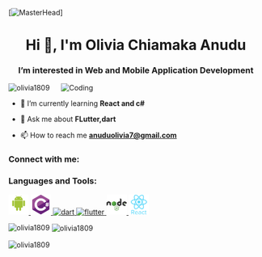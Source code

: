 [![MasterHead](https://github.com/Olivia1809/Olivia1809/blob/main/banner.png)]
<h1 align="center">Hi 👋, I'm Olivia Chiamaka Anudu</h1>
<h3 align="center">I’m interested in Web and Mobile Application Development</h3>
<img align="right" alt= "Coding" width="400" src="https://github.com/Olivia1809/Olivia1809/blob/main/banner.png" >

<p align="left"> <img src="https://komarev.com/ghpvc/?username=olivia1809&label=Profile%20views&color=0e75b6&style=flat" alt="olivia1809" /> </p>

- 🌱 I’m currently learning **React and c#**

- 💬 Ask me about **FLutter,dart**

- 📫 How to reach me **anuduolivia7@gmail.com**

<h3 align="left">Connect with me:</h3>
<p align="left">
</p>

<h3 align="left">Languages and Tools:</h3>
<p align="left"> <a href="https://developer.android.com" target="_blank" rel="noreferrer"> <img src="https://raw.githubusercontent.com/devicons/devicon/master/icons/android/android-original-wordmark.svg" alt="android" width="40" height="40"/> </a> <a href="https://www.w3schools.com/cs/" target="_blank" rel="noreferrer"> <img src="https://raw.githubusercontent.com/devicons/devicon/master/icons/csharp/csharp-original.svg" alt="csharp" width="40" height="40"/> </a> <a href="https://dart.dev" target="_blank" rel="noreferrer"> <img src="https://www.vectorlogo.zone/logos/dartlang/dartlang-icon.svg" alt="dart" width="40" height="40"/> </a> <a href="https://flutter.dev" target="_blank" rel="noreferrer"> <img src="https://www.vectorlogo.zone/logos/flutterio/flutterio-icon.svg" alt="flutter" width="40" height="40"/> </a> <a href="https://nodejs.org" target="_blank" rel="noreferrer"> <img src="https://raw.githubusercontent.com/devicons/devicon/master/icons/nodejs/nodejs-original-wordmark.svg" alt="nodejs" width="40" height="40"/> </a> <a href="https://reactjs.org/" target="_blank" rel="noreferrer"> <img src="https://raw.githubusercontent.com/devicons/devicon/master/icons/react/react-original-wordmark.svg" alt="react" width="40" height="40"/> </a> </p>

<p><img align="left" src="https://github-readme-stats.vercel.app/api/top-langs?username=olivia1809&show_icons=true&locale=en&layout=compact" alt="olivia1809" /></p>

<p>&nbsp;<img align="center" src="https://github-readme-stats.vercel.app/api?username=olivia1809&show_icons=true&locale=en" alt="olivia1809" /></p>

<p><img align="center" src="https://github-readme-streak-stats.herokuapp.com/?user=olivia1809&" alt="olivia1809" /></p>
